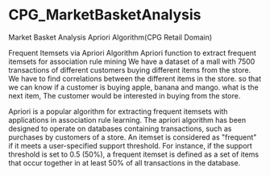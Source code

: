# CPG_MarketBasketAnalysis
Market Basket Analysis Apriori Algorithm(CPG Retail Domain)

Frequent Itemsets via Apriori Algorithm Apriori function to extract frequent itemsets for association rule mining We have a dataset of a mall with 7500 transactions of different customers buying different items from the store. We have to find correlations between the different items in the store. so that we can know if a customer is buying apple, banana and mango. what is the next item, The customer would be interested in buying from the store.

Apriori is a popular algorithm for extracting frequent itemsets with applications in association rule learning. The apriori algorithm has been designed to operate on databases containing transactions, such as purchases by customers of a store. An itemset is considered as "frequent" if it meets a user-specified support threshold. For instance, if the support threshold is set to 0.5 (50%), a frequent itemset is defined as a set of items that occur together in at least 50% of all transactions in the database.

